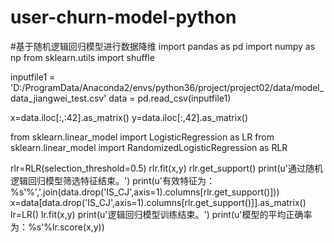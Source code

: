 # user-churn-model-python
#基于随机逻辑回归模型进行数据降维
import pandas as pd
import numpy as np
from sklearn.utils import shuffle

inputfile1 = 'D:/ProgramData/Anaconda2/envs/python36/project/project02/data/model_data_jiangwei_test.csv'
data = pd.read_csv(inputfile1)

x=data.iloc[:,:42].as_matrix()
y=data.iloc[:,42].as_matrix()

from sklearn.linear_model import LogisticRegression as LR
from sklearn.linear_model import RandomizedLogisticRegression as RLR

rlr=RLR(selection_threshold=0.5)
rlr.fit(x,y)
rlr.get_support()
print(u'通过随机逻辑回归模型筛选特征结束。')
print(u'有效特征为：%s'%','.join(data.drop('IS_CJ',axis=1).columns[rlr.get_support()]))
x=data[data.drop('IS_CJ',axis=1).columns[rlr.get_support()]].as_matrix()
lr=LR()
lr.fit(x,y)
print(u'逻辑回归模型训练结束。')
print(u'模型的平均正确率为：%s'%lr.score(x,y))

